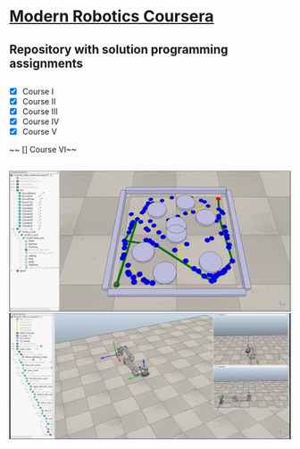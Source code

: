 # <a href="https://www.coursera.org/specializations/modernrobotics">Modern Robotics Coursera</a>
## Repository with solution programming assignments

##
- [x] Course I
- [x] Course II
- [x] Course III
- [x] Course IV
- [x] Course V

~~ [] Course VI~~

## 
<img src="resource/rrt.gif">

<img src="resource/arm.gif">


